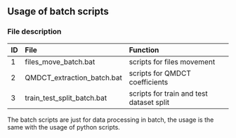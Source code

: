 ## Usage of batch scripts

### File description
ID      |   File                        |   Function
:-      |   :-                          |    :-
1       |   files_move_batch.bat        |   scripts for files movement
2       |   QMDCT_extraction_batch.bat  |   scripts for QMDCT coefficients
3       |   train_test_split_batch.bat  |   scripts for train and test dataset split

The batch scripts are just for data processing in batch, the usage is the same with the usage of python scripts.